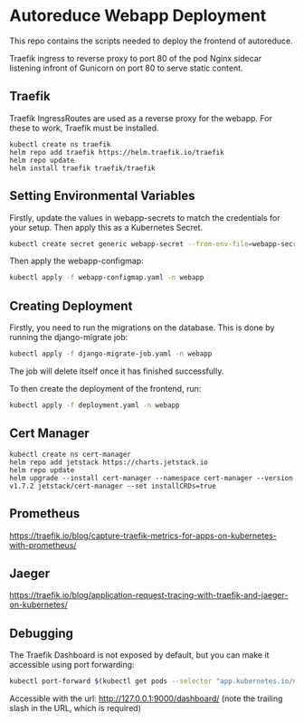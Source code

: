 # Autoreduce Webapp Deployment

This repo contains the scripts needed to deploy the frontend of autoreduce.

Traefik ingress to reverse proxy to port 80 of the pod
Nginx sidecar listening infront of Gunicorn on port 80 to serve static content.

## Traefik

Traefik IngressRoutes are used as a reverse proxy for the webapp.
For these to work, Traefik must be installed.

```
kubectl create ns traefik
helm repo add traefik https://helm.traefik.io/traefik
helm repo update
helm install traefik traefik/traefik
```

## Setting Environmental Variables

Firstly, update the values in webapp-secrets to match the credentials for your setup.
Then apply this as a Kubernetes Secret.
```bash
kubectl create secret generic webapp-secret --from-env-file=webapp-secrets
```

Then apply the webapp-configmap:
```bash
kubectl apply -f webapp-configmap.yaml -n webapp
```

## Creating Deployment

Firstly, you need to run the migrations on the database.
This is done by running the django-migrate job:

```bash
kubectl apply -f django-migrate-job.yaml -n webapp
```

The job will delete itself once it has finished successfully.

To then create the deployment of the frontend, run:

```bash
kubectl apply -f deployment.yaml -n webapp
```

## Cert Manager

```
kubectl create ns cert-manager
helm repo add jetstack https://charts.jetstack.io
helm repo update
helm upgrade --install cert-manager --namespace cert-manager --version v1.7.2 jetstack/cert-manager --set installCRDs=true
```

## Prometheus

<https://traefik.io/blog/capture-traefik-metrics-for-apps-on-kubernetes-with-prometheus/>

## Jaeger

<https://traefik.io/blog/application-request-tracing-with-traefik-and-jaeger-on-kubernetes/>

## Debugging

The Traefik Dashboard is not exposed by default, but you can make it accessible using port forwarding:

```bash
kubectl port-forward $(kubectl get pods --selector "app.kubernetes.io/name=traefik" --output=name) 9000:9000
```

Accessible with the url: <http://127.0.0.1:9000/dashboard/>
(note the trailing slash in the URL, which is required)

